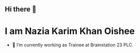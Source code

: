 ## Hi there 👋

# I am Nazia Karim Khan Oishee


- 🔭 I’m currently working as Trainee at Brainstation 23 PLC.

